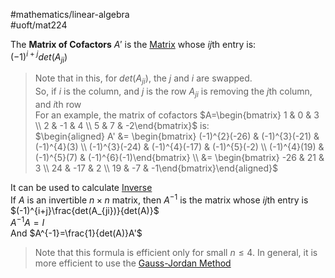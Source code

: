 #mathematics/linear-algebra  
#uoft/mat224 

The **Matrix of Cofactors** $A'$ is the [Matrix](Matrix.md) whose $ij$th entry is:  
	$(-1)^{i+j}det(A_{ji})$ 

> Note that in this, for $det(A_{ji})$, the $j$ and $i$  are swapped.  
> 	So, if $i$ is the column, and $j$ is the row $A_{ji}$ is removing the $j$th column, and $i$th row  
> For an example, the matrix of cofactors $A=\begin{bmatrix} 1 & 0 & 3 \\ 2 & -1 & 4 \\ 5 & 7 & -2\end{bmatrix}$ is:  
> $\begin{aligned} A' &= \begin{bmatrix} (-1)^{2}(-26) & (-1)^{3}(-21) & (-1)^{4}(3) \\ (-1)^{3}(-24) & (-1)^{4}(-17) & (-1)^{5}(-2)  \\ (-1)^{4}(19) & (-1)^{5}(7) & (-1)^{6}(-1)\end{bmatrix} \\ &= \begin{bmatrix} -26 & 21 & 3 \\ 24 & -17 & 2 \\ 19 & -7 & -1\end{bmatrix}\end{aligned}$
> 

It can be used to calculate [Inverse](Inverse.md)  
If $A$ is an invertible $n\times n$ matrix, then $A^{-1}$ is the matrix whose $ij$th entry is $(-1)^{i+j}\frac{det(A_{ji})}{det(A)}$  
	$A^{-1}A=I$  
And $A^{-1}=\frac{1}{det(A)}A'$

>Note that this formula is efficient only for small $n\leq 4$. In general, it is more efficient to use the [Gauss-Jordan Method](Gauss-Jordan%20Method.md)
